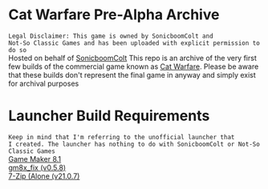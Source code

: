 # Cat Warfare Pre-Alpha Archive

<code>Legal Disclaimer: This game is owned by SonicboomColt and Not-So Classic Games and has been uploaded with explicit permission to do so</code>
\
Hosted on behalf of [SonicboomColt](https://github.com/sonicboomcolt)
This repo is an archive of the very first few builds of the commercial game known as [Cat Warfare](https://store.steampowered.com/app/923370). Please be aware that these builds don't represent the final game in anyway and simply exist for archival purposes


# Launcher Build Requirements

<code>Keep in mind that I'm referring to the unofficial launcher that I created. The launcher has nothing to do with SonicboomColt or Not-So Classic Games</code>
\
[Game Maker 8.1](https://archive.org/details/GameMaker81)
\
[gm8x_fix (v0.5.8)](https://github.com/skyfloogle/gm8x_fix/releases/tag/v0.5.8)
\
[7-Zip (Alone (v21.0.7)](https://www.7-zip.org/a/7z2107-extra.7z)
